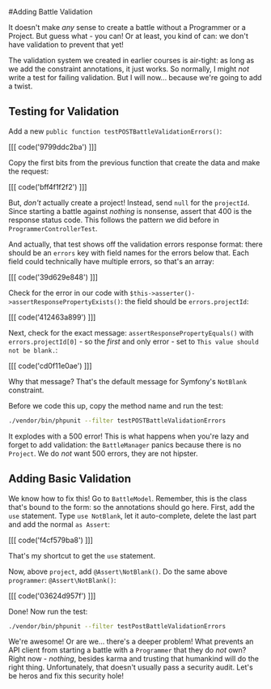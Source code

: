 #Adding Battle Validation

It doesn't make *any* sense to create a battle without a Programmer or a Project.
But guess what - you can! Or at least, you kind of can: we don't have validation
to prevent that yet!

The validation system we created in earlier courses is air-tight: as long as we
add the constraint annotations, it just works. So normally, I might *not* write
a test for failing validation. But I will now... because we're going to add a twist.

## Testing for Validation

Add a new `public function testPOSTBattleValidationErrors()`:

[[[ code('9799ddc2ba') ]]]

Copy the first bits from the previous function that create the data and make the request:

[[[ code('bff4f1f2f2') ]]]

But, *don't* actually create a project! Instead, send `null` for the `projectId`.
Since starting a battle against *nothing* is nonsense, assert that 400 is the response
status code. This follows the pattern we did before in `ProgrammerControllerTest`.

And actually, that test shows off the validation errors response format:
there should be an `errors` key with field names for the errors below that. Each
field could technically have multiple errors, so that's an array:

[[[ code('39d629e848') ]]]

Check for the error in our code with `$this->asserter()->assertResponsePropertyExists()`:
the field should be `errors.projectId`:

[[[ code('412463a899') ]]]

Next, check for the exact message: `assertResponsePropertyEquals()` with `errors.projectId[0]` - so
the *first* and only error - set to `This value should not be blank.`:

[[[ code('cd0f11e0ae') ]]]

Why that message? That's the default message for Symfony's `NotBlank` constraint.

Before we code this up, copy the method name and run the test:

```bash
./vendor/bin/phpunit --filter testPOSTBattleValidationErrors
```

It explodes with a 500 error! This is what happens when you're lazy and forget to
add validation: the `BattleManager` panics because there is no `Project`. We do
*not* want 500 errors, they are not hipster.

## Adding Basic Validation

We know how to fix this! Go to `BattleModel`. Remember, this is the class that's
bound to the form: so the annotations should go here. First, add the `use` statement.
Type `use NotBlank`, let it auto-complete, delete the last part and add the normal
`as Assert`:

[[[ code('f4cf579ba8') ]]]

That's my shortcut to get the `use` statement.

Now, above `project`, add `@Assert\NotBlank()`. Do the same above `programmer`:
`@Assert\NotBlank()`:

[[[ code('03624d957f') ]]]

Done! Now run the test:

```bash
./vendor/bin/phpunit --filter testPostBattleValidationErrors
```

We're awesome! Or are we... there's a deeper problem! What prevents an API client
from starting a battle with a `Programmer` that they do *not* own? Right now - *nothing*,
besides karma and trusting that humankind will do the right thing. Unfortunately,
that doesn't usually pass a security audit. Let's be heros and fix this security hole!
